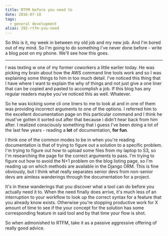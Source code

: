 ```yaml
---
title: RTFM before you need to
date: 2016-07-18
tags: 
  - general development
alias: 292-rtfm-you-need
---
```


So this is it, my week in between my old job and my new job. And I'm bored out of my mind. So I'm going to do something I've never done before - write a blog post on my phone. We'll see how this goes. 

---

I was texting w one of my former coworkers a little earlier today. He was picking my brain about how the AWS command line tools work and so I was explaining some things to him in too much detail. I've noticed this thing that I have where I want to explain the why of things and not just give a one liner that can be copied and pasted to accomplish a job. If this blog has any regular readers maybe you've noticed this as well. Whatever. 

So he was kicking some cli one liners to me to look at and in one of them was providing incorrect arguments to one of the options. I referred him to the excellent documentation page on this particular command and I think he must've gotten it sorted out after that because i didn't hear back from him after. I realized consciously something that i guess I've been doing a lot of the last few years - reading a **lot** of documentation, **for fun**. 

I think one of the common modes to be in when you're reading documentation is that of trying to figure out a solution to a specific problem. I'm trying to figure out how to upload some files from my laptop to S3, so I'm researching the page for the correct arguments to pass. I'm trying to figure out how to avoid the N+1 problem on the blog listing page, so I'm reading up on which methods are available in the Django ORM. This is fine obviously, but I think what really separates senior devs from non-senior devs are aimless wanderings through the documentation for a project. 

It's in these wanderings that you discover what a tool can do before you actually need it to. When the need finally does arrive, it's much less of an interruption to your workflow to look up the correct syntax for a feature that you already know exists. Otherwise you're stopping productive work for X amount of time to see if the your concept for the solution has some corresponding feature in said tool and by that time your flow is shot. 

So when admonished to RTFM, take it as a passive aggressive offering of really good advice.